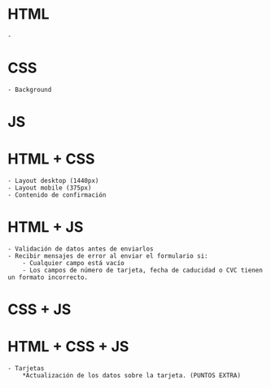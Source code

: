# HTML
    - 
# CSS
    - Background

# JS

# HTML + CSS
    - Layout desktop (1440px)
    - Layout mobile (375px)
    - Contenido de confirmación

# HTML + JS
    - Validación de datos antes de enviarlos
    - Recibir mensajes de error al enviar el formulario si:
        - Cualquier campo está vacío
        - Los campos de número de tarjeta, fecha de caducidad o CVC tienen un formato incorrecto.

# CSS + JS

# HTML + CSS + JS
    - Tarjetas 
        *Actualización de los datos sobre la tarjeta. (PUNTOS EXTRA)